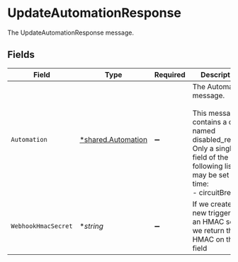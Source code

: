 # UpdateAutomationResponse

The UpdateAutomationResponse message.


## Fields

| Field                                                                                                                                                             | Type                                                                                                                                                              | Required                                                                                                                                                          | Description                                                                                                                                                       |
| ----------------------------------------------------------------------------------------------------------------------------------------------------------------- | ----------------------------------------------------------------------------------------------------------------------------------------------------------------- | ----------------------------------------------------------------------------------------------------------------------------------------------------------------- | ----------------------------------------------------------------------------------------------------------------------------------------------------------------- |
| `Automation`                                                                                                                                                      | [*shared.Automation](../../../pkg/models/shared/automation.md)                                                                                                    | :heavy_minus_sign:                                                                                                                                                | The Automation message.<br/><br/>This message contains a oneof named disabled_reason. Only a single field of the following list may be set at a time:<br/>  - circuitBreaker<br/> |
| `WebhookHmacSecret`                                                                                                                                               | **string*                                                                                                                                                         | :heavy_minus_sign:                                                                                                                                                | If we create a new trigger with an HMAC secret we return the HMAC on this field                                                                                   |